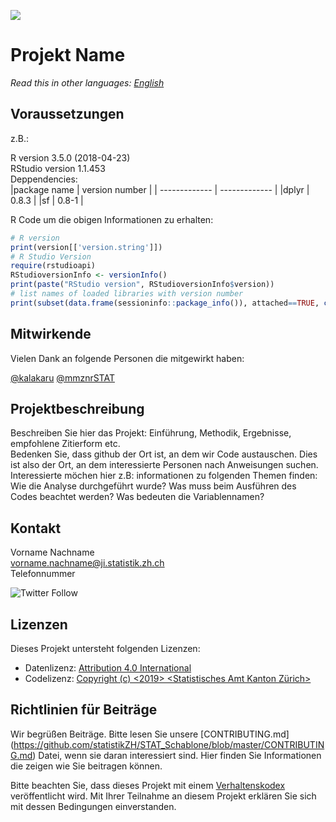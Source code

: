 ![](https://opendata.swiss/content/uploads/2016/02/kt_zh.png)

# Projekt Name

*Read this in other languages: [English](README_EN.md)*

## Voraussetzungen

z.B.: 

R version 3.5.0 (2018-04-23) <br>
RStudio version 1.1.453 <br>
Deppendencies: <br>
|package name | version number |
| ------------- | ------------- | 
|dplyr     |    0.8.3 |
|sf     |    0.8-1 |


R Code um die obigen Informationen zu erhalten: 

```R 
# R version
print(version[['version.string']])
# R Studio Version
require(rstudioapi)
RStudioversionInfo <- versionInfo()
print(paste("RStudio version", RStudioversionInfo$version))
# list names of loaded libraries with version number
print(subset(data.frame(sessioninfo::package_info()), attached==TRUE, c(package, loadedversion)),  row.names = FALSE)
```

## Mitwirkende

Vielen Dank an folgende Personen die mitgewirkt haben: 

[@kalakaru](https://github.com/kalakaru)
[@mmznrSTAT](https://github.com/mmznrSTAT)

## Projektbeschreibung

Beschreiben Sie hier das Projekt: Einführung, Methodik, Ergebnisse, empfohlene Zitierform etc. <br>
Bedenken Sie, dass github der Ort ist, an dem wir Code austauschen. Dies ist also der Ort, an dem interessierte Personen nach Anweisungen suchen. Interessierte möchen hier z.B: informationen zu folgenden Themen finden: Wie die Analyse durchgeführt wurde? Was muss beim Ausführen des Codes beachtet werden? Was bedeuten die Variablennamen? 

## Kontakt

Vorname Nachname  <br>
vorname.nachname@ji.statistik.zh.ch <br>
Telefonnummer <br>

![Twitter Follow](https://img.shields.io/twitter/follow/statistik_zh?style=social)

## Lizenzen

Dieses Projekt untersteht folgenden Lizenzen: <br>
- Datenlizenz: [Attribution 4.0 International](https://github.com/statistikZH/STAT_Schablone/blob/master/LICENSE_data)
- Codelizenz: [Copyright (c) <2019> <Statistisches Amt Kanton Zürich>](https://github.com/statistikZH/STAT_Schablone/blob/master/LICENSE_code)

## Richtlinien für Beiträge
Wir begrüßen Beiträge. Bitte lesen Sie unsere  [CONTRIBUTING.md] (https://github.com/statistikZH/STAT_Schablone/blob/master/CONTRIBUTING.md) Datei, wenn sie daran interessiert sind. Hier finden Sie Informationen die zeigen wie Sie beitragen können. 

Bitte beachten Sie, dass dieses Projekt mit einem [Verhaltenskodex](https://github.com/statistikZH/STAT_Schablone/blob/master/CodeOfConduct.md) veröffentlicht wird. Mit Ihrer Teilnahme an diesem Projekt erklären Sie sich mit dessen Bedingungen einverstanden.


